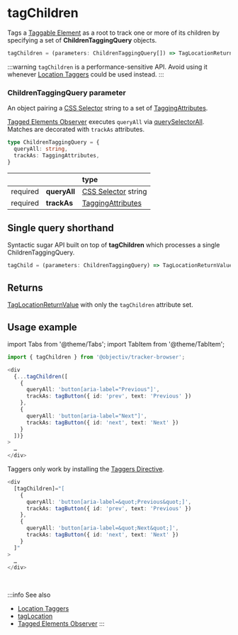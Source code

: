 # tagChildren

Tags a [Taggable Element](/tracking/core-concepts/tagging.md#taggable-elements) as a root to track one or more of its children by specifying a set of **ChildrenTaggingQuery** objects.

```typescript
tagChildren = (parameters: ChildrenTaggingQuery[]) => TagLocationReturnValue
```

:::warning
`tagChildren` is a performance-sensitive API. Avoid using it whenever [Location Taggers](/tracking/api-reference/location-taggers/overview.md) could be used instead.
:::

### ChildrenTaggingQuery parameter
An object pairing a [CSS Selector](https://developer.mozilla.org/en-US/docs/Web/CSS/CSS_Selectors) string to a set of [TaggingAttributes](/tracking/api-reference/general/TaggingAttributes.md).

[Tagged Elements Observer](/tracking/core-concepts/trackers.md#tagged-elements-observer) executes `queryAll` via [querySelectorAll](https://developer.mozilla.org/en-US/docs/Web/API/Element/querySelectorAll). Matches are decorated with `trackAs` attributes.

```typescript
type ChildrenTaggingQuery = {
  queryAll: string,
  trackAs: TaggingAttributes,
}
```

|          |              | type
| :-:      | :--          | :--                                                                                       
| required | **queryAll** | [CSS Selector](https://developer.mozilla.org/en-US/docs/Web/CSS/CSS_Selectors) string
| required | **trackAs**  | [TaggingAttributes](/tracking/api-reference/general/TaggingAttributes.md)

## Single query shorthand
Syntactic sugar API built on top of **tagChildren** which processes a single ChildrenTaggingQuery.

```typescript
tagChild = (parameters: ChildrenTaggingQuery) => TagLocationReturnValue
```

## Returns
[TagLocationReturnValue](/tracking/api-reference/general/TagLocationReturnValue.md) with only the `tagChildren` attribute set.

## Usage example

import Tabs from '@theme/Tabs';
import TabItem from '@theme/TabItem';

<Tabs>
  <TabItem value="react" label="React" default>

```typescript jsx
import { tagChildren } from '@objectiv/tracker-browser';
```

```typescript jsx
<div
  {...tagChildren([
    {
      queryAll: 'button[aria-label="Previous"]',
      trackAs: tagButton({ id: 'prev', text: 'Previous' })
    },
    {
      queryAll: 'button[aria-label="Next"]',
      trackAs: tagButton({ id: 'next', text: 'Next' })
    }
  ])}
>
  …
</div>
```

  </TabItem>
  <TabItem value="angular" label="Angular">

Taggers only work by installing the [Taggers Directive](/tracking/how-to-guides/angular/getting-started.md#optional---configure-taggers-directive).

```typescript jsx
<div
  [tagChildren]="[
    {
      queryAll: 'button[aria-label=&quot;Previous&quot;]',
      trackAs: tagButton({ id: 'prev', text: 'Previous' })
    },
    {
      queryAll: 'button[aria-label=&quot;Next&quot;]',
      trackAs: tagButton({ id: 'next', text: 'Next' })
    }
  ]"
>
  …
</div>
```

  </TabItem>
</Tabs>


<br />

:::info See also
- [Location Taggers](/tracking/api-reference/location-taggers/overview.md)
- [tagLocation](/tracking/api-reference/low-level/tagLocation.md)
- [Tagged Elements Observer](/tracking/core-concepts/trackers.md#tagged-elements-observer)
:::
